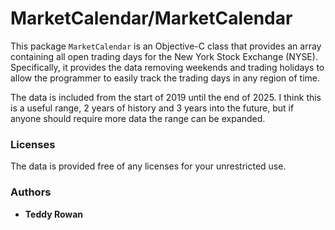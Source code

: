 # MarketCalendar/MarketCalendar

This package `MarketCalendar` is an Objective-C class that provides an array containing all open trading days for the New York Stock Exchange (NYSE). Specifically, it provides the data removing weekends and trading holidays to allow the programmer to easily track the trading days in any region of time. 

The data is included from the start of 2019 until the end of 2025. I think this is a useful range, 2 years of history and 3 years into the future, but if anyone should require more data the range can be expanded. 


### Licenses
The data is provided free of any licenses for your unrestricted use. 


### Authors

* **Teddy Rowan**
